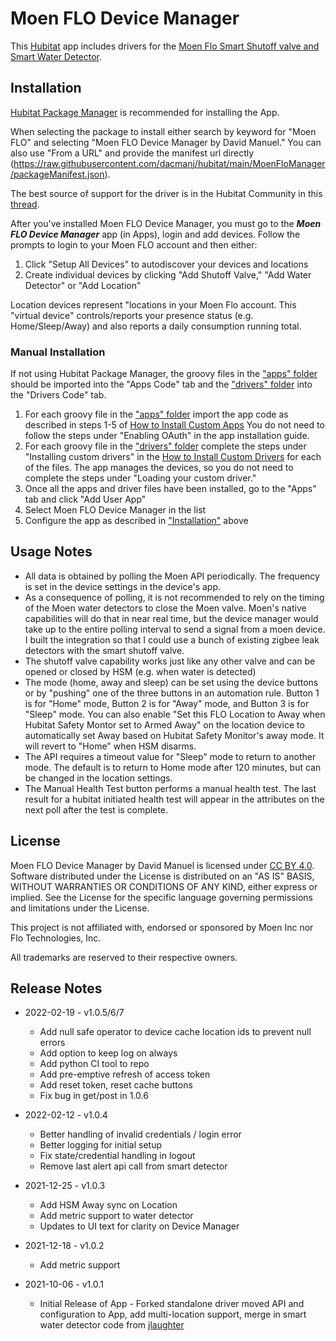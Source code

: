 # Moen FLO Device Manager
This [Hubitat](https://hubitat.com/) app includes drivers for the [Moen Flo Smart Shutoff valve and Smart Water Detector](https://meetflo.com/).

## Installation
[Hubitat Package Manager](https://github.com/dcmeglio/hubitat-packagemanager) is recommended for installing the App.

When selecting the package to install either search by keyword for "Moen FLO" and selecting "Moen FLO Device Manager by David Manuel." You can also use "From a URL" and provide the manifest url directly (https://raw.githubusercontent.com/dacmanj/hubitat/main/MoenFloManager/packageManifest.json).

The best source of support for the driver is in the Hubitat Community in this [thread](https://community.hubitat.com/t/moen-flo-virtual-device/9677).

After you've installed Moen FLO Device Manager, you must go to the ***Moen FLO Device Manager*** app (in Apps), login and add devices. Follow the prompts to login to your Moen FLO account and then either:

1. Click "Setup All Devices" to autodiscover your devices and locations
2. Create individual devices by clicking "Add Shutoff Valve," "Add Water Detector" or "Add Location"

Location devices represent "locations in your Moen Flo account. This "virtual device" controls/reports your presence status (e.g. Home/Sleep/Away) and also reports a daily consumption running total.

### Manual Installation

If not using Hubitat Package Manager, the groovy files in the ["apps" folder](https://github.com/dacmanj/hubitat/tree/main/MoenFloManager/apps) should be imported into the "Apps Code" tab and the ["drivers" folder](https://github.com/dacmanj/hubitat/tree/main/MoenFloManager/drivers) into the "Drivers Code" tab.

1. For each groovy file in the ["apps" folder](https://github.com/dacmanj/hubitat/tree/main/MoenFloManager/apps) import the app code as described in steps 1-5 of [How to Install Custom Apps](https://docs.hubitat.com/index.php?title=How_to_Install_Custom_Apps) You do not need to follow the steps under "Enabling OAuth" in the app installation guide.
2. For each groovy file in the ["drivers" folder](https://github.com/dacmanj/hubitat/tree/main/MoenFloManager/drivers) complete the steps under "Installing custom drivers" in the [How to Install Custom Drivers](https://docs.hubitat.com/index.php?title=How_to_Install_Custom_Drivers) for each of the files. The app manages the devices, so you do not need to complete the steps under "Loading your custom driver."
3. Once all the apps and driver files have been installed, go to the "Apps" tab and click "Add User App"
4. Select Moen FLO Device Manager in the list
5. Configure the app as described in ["Installation"](#Installation) above


## Usage Notes
- All data is obtained by polling the Moen API periodically. The frequency is set in the device settings in the device's app.
- As a consequence of polling, it is not recommended to rely on the timing of the Moen water detectors to close the Moen valve. Moen's native capabilities will do that in near real time, but the device manager would take up to the entire polling interval to send a signal from a moen device. I built the integration so that I could use a bunch of existing zigbee leak detectors with the smart shutoff valve.
- The shutoff valve capability works just like any other valve and can be opened or closed by HSM (e.g. when water is detected)
- The mode (home, away and sleep) can be set using the device buttons or by "pushing" one of the three buttons in an automation rule. Button 1 is for "Home" mode, Button 2 is for "Away" mode, and Button 3 is for "Sleep" mode. You can also enable "Set this FLO Location to Away when Hubitat Safety Montor set to Armed Away" on the location device to automatically set Away based on Hubitat Safety Monitor's away mode. It will revert to "Home" when HSM disarms.
- The API requires a timeout value for "Sleep" mode to return to another mode. The default is to return to Home mode after 120 minutes, but can be changed in the location settings.
- The Manual Health Test button performs a manual health test. The last result for a hubitat initiated health test will appear in the attributes on the next poll after the test is complete.
## License
Moen FLO Device Manager by David Manuel is licensed under [CC BY 4.0](https://creativecommons.org/licenses/by/4.0).
Software distributed under the License is distributed on an "AS IS" BASIS, WITHOUT WARRANTIES OR CONDITIONS OF ANY KIND, either express or implied. See the License for the specific language governing permissions and limitations under the License.

This project is not affiliated with, endorsed or sponsored by Moen Inc nor Flo Technologies, Inc.

All trademarks are reserved to their respective owners.
## Release Notes

- 2022-02-19 - v1.0.5/6/7
  - Add null safe operator to device cache location ids to prevent null errors
  - Add option to keep log on always
  - Add python CI tool to repo
  - Add pre-emptive refresh of access token
  - Add reset token, reset cache buttons
  - Fix bug in get/post in 1.0.6
  
- 2022-02-12 - v1.0.4
  - Better handling of invalid credentials / login error
  - Better logging for initial setup
  - Fix state/credential handling in logout
  - Remove last alert api call from smart detector

- 2021-12-25 - v1.0.3  
  - Add HSM Away sync on Location
  - Add metric support to water detector
  - Updates to UI text for clarity on Device Manager
- 2021-12-18 - v1.0.2
  - Add metric support
- 2021-10-06 - v1.0.1  
  - Initial Release of App - Forked standalone driver moved API and configuration to App, add multi-location support, merge in smart water detector code from [jlaughter](https://github.com/jlaughter)

